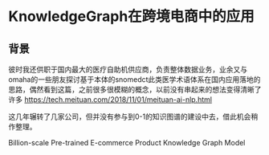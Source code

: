 # KnowledgeGraph在跨境电商中的应用



##  背景
彼时我还供职于国内最大的医疗自助机供应商，负责整体数据业务，业余又与omaha的一些朋友探讨基于本体的snomedct此类医学术语体系在国内应用落地的思路，偶然看到这篇，之前很多很模糊的概念，以前没有串起来的想法变得清晰了许多
https://tech.meituan.com/2018/11/01/meituan-ai-nlp.html

这几年辗转了几家公司，但并没有参与到0-1的知识图谱的建设中去，借此机会稍作整理。




Billion-scale Pre-trained E-commerce Product Knowledge Graph Model


